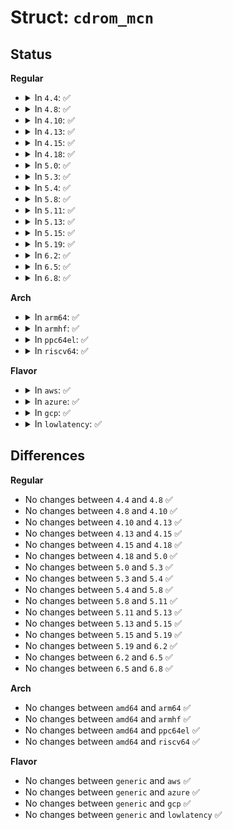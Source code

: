 # Struct: <code>cdrom_mcn</code>

## Status
<b>Regular</b>
<ul>
<li>
<details>
<summary>In <code>4.4</code>: ✅</summary>

```c
struct cdrom_mcn {
    __u8 medium_catalog_number[14];
};
```
</details>
</li>
<li>
<details>
<summary>In <code>4.8</code>: ✅</summary>

```c
struct cdrom_mcn {
    __u8 medium_catalog_number[14];
};
```
</details>
</li>
<li>
<details>
<summary>In <code>4.10</code>: ✅</summary>

```c
struct cdrom_mcn {
    __u8 medium_catalog_number[14];
};
```
</details>
</li>
<li>
<details>
<summary>In <code>4.13</code>: ✅</summary>

```c
struct cdrom_mcn {
    __u8 medium_catalog_number[14];
};
```
</details>
</li>
<li>
<details>
<summary>In <code>4.15</code>: ✅</summary>

```c
struct cdrom_mcn {
    __u8 medium_catalog_number[14];
};
```
</details>
</li>
<li>
<details>
<summary>In <code>4.18</code>: ✅</summary>

```c
struct cdrom_mcn {
    __u8 medium_catalog_number[14];
};
```
</details>
</li>
<li>
<details>
<summary>In <code>5.0</code>: ✅</summary>

```c
struct cdrom_mcn {
    __u8 medium_catalog_number[14];
};
```
</details>
</li>
<li>
<details>
<summary>In <code>5.3</code>: ✅</summary>

```c
struct cdrom_mcn {
    __u8 medium_catalog_number[14];
};
```
</details>
</li>
<li>
<details>
<summary>In <code>5.4</code>: ✅</summary>

```c
struct cdrom_mcn {
    __u8 medium_catalog_number[14];
};
```
</details>
</li>
<li>
<details>
<summary>In <code>5.8</code>: ✅</summary>

```c
struct cdrom_mcn {
    __u8 medium_catalog_number[14];
};
```
</details>
</li>
<li>
<details>
<summary>In <code>5.11</code>: ✅</summary>

```c
struct cdrom_mcn {
    __u8 medium_catalog_number[14];
};
```
</details>
</li>
<li>
<details>
<summary>In <code>5.13</code>: ✅</summary>

```c
struct cdrom_mcn {
    __u8 medium_catalog_number[14];
};
```
</details>
</li>
<li>
<details>
<summary>In <code>5.15</code>: ✅</summary>

```c
struct cdrom_mcn {
    __u8 medium_catalog_number[14];
};
```
</details>
</li>
<li>
<details>
<summary>In <code>5.19</code>: ✅</summary>

```c
struct cdrom_mcn {
    __u8 medium_catalog_number[14];
};
```
</details>
</li>
<li>
<details>
<summary>In <code>6.2</code>: ✅</summary>

```c
struct cdrom_mcn {
    __u8 medium_catalog_number[14];
};
```
</details>
</li>
<li>
<details>
<summary>In <code>6.5</code>: ✅</summary>

```c
struct cdrom_mcn {
    __u8 medium_catalog_number[14];
};
```
</details>
</li>
<li>
<details>
<summary>In <code>6.8</code>: ✅</summary>

```c
struct cdrom_mcn {
    __u8 medium_catalog_number[14];
};
```
</details>
</li>
</ul>
<b>Arch</b>
<ul>
<li>
<details>
<summary>In <code>arm64</code>: ✅</summary>

```c
struct cdrom_mcn {
    __u8 medium_catalog_number[14];
};
```
</details>
</li>
<li>
<details>
<summary>In <code>armhf</code>: ✅</summary>

```c
struct cdrom_mcn {
    __u8 medium_catalog_number[14];
};
```
</details>
</li>
<li>
<details>
<summary>In <code>ppc64el</code>: ✅</summary>

```c
struct cdrom_mcn {
    __u8 medium_catalog_number[14];
};
```
</details>
</li>
<li>
<details>
<summary>In <code>riscv64</code>: ✅</summary>

```c
struct cdrom_mcn {
    __u8 medium_catalog_number[14];
};
```
</details>
</li>
</ul>
<b>Flavor</b>
<ul>
<li>
<details>
<summary>In <code>aws</code>: ✅</summary>

```c
struct cdrom_mcn {
    __u8 medium_catalog_number[14];
};
```
</details>
</li>
<li>
<details>
<summary>In <code>azure</code>: ✅</summary>

```c
struct cdrom_mcn {
    __u8 medium_catalog_number[14];
};
```
</details>
</li>
<li>
<details>
<summary>In <code>gcp</code>: ✅</summary>

```c
struct cdrom_mcn {
    __u8 medium_catalog_number[14];
};
```
</details>
</li>
<li>
<details>
<summary>In <code>lowlatency</code>: ✅</summary>

```c
struct cdrom_mcn {
    __u8 medium_catalog_number[14];
};
```
</details>
</li>
</ul>

## Differences
<b>Regular</b>
<ul>
<li>
No changes between <code>4.4</code> and <code>4.8</code> ✅
</li>
<li>
No changes between <code>4.8</code> and <code>4.10</code> ✅
</li>
<li>
No changes between <code>4.10</code> and <code>4.13</code> ✅
</li>
<li>
No changes between <code>4.13</code> and <code>4.15</code> ✅
</li>
<li>
No changes between <code>4.15</code> and <code>4.18</code> ✅
</li>
<li>
No changes between <code>4.18</code> and <code>5.0</code> ✅
</li>
<li>
No changes between <code>5.0</code> and <code>5.3</code> ✅
</li>
<li>
No changes between <code>5.3</code> and <code>5.4</code> ✅
</li>
<li>
No changes between <code>5.4</code> and <code>5.8</code> ✅
</li>
<li>
No changes between <code>5.8</code> and <code>5.11</code> ✅
</li>
<li>
No changes between <code>5.11</code> and <code>5.13</code> ✅
</li>
<li>
No changes between <code>5.13</code> and <code>5.15</code> ✅
</li>
<li>
No changes between <code>5.15</code> and <code>5.19</code> ✅
</li>
<li>
No changes between <code>5.19</code> and <code>6.2</code> ✅
</li>
<li>
No changes between <code>6.2</code> and <code>6.5</code> ✅
</li>
<li>
No changes between <code>6.5</code> and <code>6.8</code> ✅
</li>
</ul>
<b>Arch</b>
<ul>
<li>
No changes between <code>amd64</code> and <code>arm64</code> ✅
</li>
<li>
No changes between <code>amd64</code> and <code>armhf</code> ✅
</li>
<li>
No changes between <code>amd64</code> and <code>ppc64el</code> ✅
</li>
<li>
No changes between <code>amd64</code> and <code>riscv64</code> ✅
</li>
</ul>
<b>Flavor</b>
<ul>
<li>
No changes between <code>generic</code> and <code>aws</code> ✅
</li>
<li>
No changes between <code>generic</code> and <code>azure</code> ✅
</li>
<li>
No changes between <code>generic</code> and <code>gcp</code> ✅
</li>
<li>
No changes between <code>generic</code> and <code>lowlatency</code> ✅
</li>
</ul>

